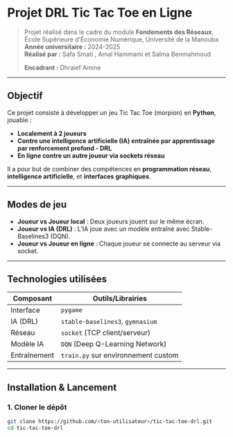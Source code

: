 # Projet DRL Tic Tac Toe en Ligne

> Projet réalisé dans le cadre du module **Fondements des Réseaux**, École Supérieure d’Économie Numérique, Université de la Manouba  
> **Année universitaire :** 2024-2025  
> **Réalisé par :** Safa Smati , Amal Hammami et Salma Benmahmoud
> 
> **Encadrant :** Dhraief Amine

---

## Objectif

Ce projet consiste à développer un jeu Tic Tac Toe (morpion) en **Python**, jouable :
- **Localement à 2 joueurs**
- **Contre une intelligence artificielle (IA) entraînée par apprentissage par renforcement profond - DRL**
- **En ligne contre un autre joueur via sockets réseau**

Il a pour but de combiner des compétences en **programmation réseau**, **intelligence artificielle**, et **interfaces graphiques**.

---

##  Modes de jeu

-  **Joueur vs Joueur local** : Deux joueurs jouent sur le même écran.
-  **Joueur vs IA (DRL)** : L’IA joue avec un modèle entraîné avec Stable-Baselines3 (DQN).
-  **Joueur vs Joueur en ligne** : Chaque joueur se connecte au serveur via socket.

---

##  Technologies utilisées

| Composant         | Outils/Librairies                     |
|-------------------|---------------------------------------|
| Interface         | `pygame`                              |
| IA (DRL)          | `stable-baselines3`, `gymnasium`      |
| Réseau            | `socket` (TCP client/serveur)         |
| Modèle IA         | `DQN` (Deep Q-Learning Network)       |
| Entraînement      | `train.py` sur environnement custom   |

---

## Installation & Lancement

### 1. Cloner le dépôt
```bash
git clone https://github.com/<ton-utilisateur>/tic-tac-toe-drl.git
cd tic-tac-toe-drl

